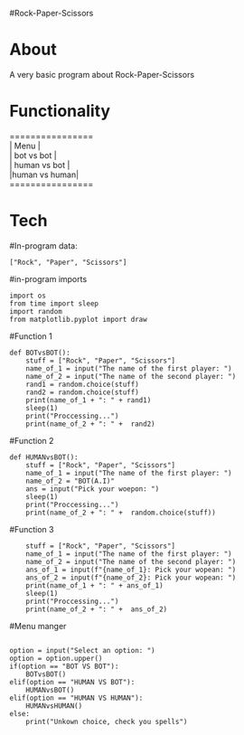 #Rock-Paper-Scissors

<h1>About</h2>
A very basic program about Rock-Paper-Scissors

<h1>Functionality</h1>

================<br /> 
|     Menu     |<br /> 
|  bot vs bot  |<br /> 
| human vs bot |<br /> 
|human vs human|<br /> 
================<br /> 

<h1>Tech</h1>

#In-program data:

```
["Rock", "Paper", "Scissors"]

```

#in-program imports

```
import os
from time import sleep
import random
from matplotlib.pyplot import draw
```

#Function 1
```
def BOTvsBOT():
    stuff = ["Rock", "Paper", "Scissors"]
    name_of_1 = input("The name of the first player: ")
    name_of_2 = input("The name of the second player: ")
    rand1 = random.choice(stuff)
    rand2 = random.choice(stuff)
    print(name_of_1 + ": " + rand1)
    sleep(1)
    print("Proccessing...")
    print(name_of_2 + ": " +  rand2)
```

#Function 2
```
def HUMANvsBOT():
    stuff = ["Rock", "Paper", "Scissors"]
    name_of_1 = input("The name of the first player: ")
    name_of_2 = "BOT(A.I)"
    ans = input("Pick your woepon: ")
    sleep(1)
    print("Proccessing...")
    print(name_of_2 + ": " +  random.choice(stuff))
```

#Function 3
```
    stuff = ["Rock", "Paper", "Scissors"]
    name_of_1 = input("The name of the first player: ")
    name_of_2 = input("The name of the second player: ")
    ans_of_1 = input(f"{name_of_1}: Pick your wopean: ")
    ans_of_2 = input(f"{name_of_2}: Pick your wopean: ")
    print(name_of_1 + ": " + ans_of_1)
    sleep(1)
    print("Proccessing...")
    print(name_of_2 + ": " +  ans_of_2)
```
    
#Menu manger
```

option = input("Select an option: ")
option = option.upper()
if(option == "BOT VS BOT"):
    BOTvsBOT()
elif(option == "HUMAN VS BOT"):
    HUMANvsBOT()
elif(option == "HUMAN VS HUMAN"):
    HUMANvsHUMAN()
else:
    print("Unkown choice, check you spells")
    
```

